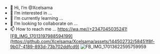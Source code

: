 - 👋 Hi, I’m @Xcelsama
- 👀 I’m interested in ...
- 🌱 I’m currently learning ...
- 💞️ I’m looking to collaborate on ...
- 📫 How to reach me ...
https://wa.me//+2347045035241![FB_IMG_17013197988594199](https://github.com/Xcelsama/Xcelsama/assets/144502732/58451f8f-9b07-4189-893d-73b702ddfcd9)
![FB_IMG_17013622595759959](https://github.com/Xcelsama/Xcelsama/assets/144502732/36e8015b-b767-40c2-99d5-6db54cbf8612)

<!---
Xcelsama/Xcelsama is a ✨ special ✨ repository because its `README.md` (this file) appears on your GitHub profile.
You can click the Preview link to take a look at your changes.
--->
